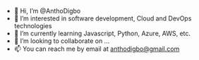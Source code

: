 - 👋 Hi, I’m @AnthoDigbo
- 👀 I’m interested in software development, Cloud and DevOps technologies
- 🌱 I’m currently learning Javascript, Python, Azure, AWS, etc.
- 💞️ I’m looking to collaborate on ...
- 📫 You can reach me by email at anthodigbo@gmail.com

<!---
AnthoDigbo/AnthoDigbo is a ✨ special ✨ repository because its `README.md` (this file) appears on your GitHub profile.
You can click the Preview link to take a look at your changes.
--->
